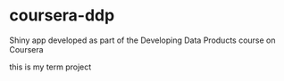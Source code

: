 # coursera-ddp

Shiny app developed as part of the Developing Data Products course on Coursera<br>

this is my term project
